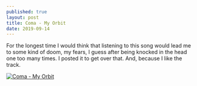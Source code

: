 ```yaml
---
published: true
layout: post
title: Coma - My Orbit
date: 2019-09-14
---
```

For the longest time I would think that listening to this song would lead me to some kind of doom, my fears, I guess after being knocked in the head one too many times.  I posted it to get over that.  And, because I like the track. 

[![Coma - My Orbit](http://img.youtube.com/vi/AhgxOj-wh8o/0.jpg)](http://www.youtube.com/watch?v=AhgxOj-wh8o "Coma - My Orbit")




